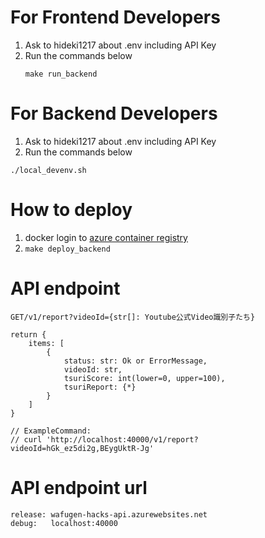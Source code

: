 
# For Frontend Developers

1. Ask to hideki1217 about .env including API Key
2. Run the commands below
    ```
    make run_backend
    ```

# For Backend Developers

1. Ask to hideki1217 about .env including API Key
2. Run the commands below
  ```
  ./local_devenv.sh
  ```

# How to deploy

1. docker login to [azure container registry](acrwafugensensui.azurecr.io)
2. ```make deploy_backend ```

# API endpoint

```
GET/v1/report?videoId={str[]: Youtube公式Video識別子たち}

return {
    items: [
        {
            status: str: Ok or ErrorMessage,
            videoId: str, 
            tsuriScore: int(lower=0, upper=100), 
            tsuriReport: {*}
        }
    ]
}

// ExampleCommand: 
// curl 'http://localhost:40000/v1/report?videoId=hGk_ez5di2g,BEygUktR-Jg'
```

# API endpoint url
```
release: wafugen-hacks-api.azurewebsites.net
debug:   localhost:40000
```

